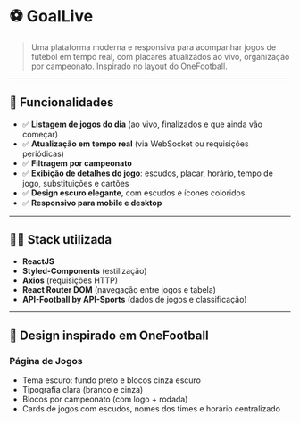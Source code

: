 # ⚽ GoalLive

> Uma plataforma moderna e responsiva para acompanhar jogos de futebol em tempo real, com placares atualizados ao vivo, organização por campeonato. Inspirado no layout do OneFootball.

---

## 🚀 Funcionalidades

- ✅ **Listagem de jogos do dia** (ao vivo, finalizados e que ainda vão começar)
- ✅ **Atualização em tempo real** (via WebSocket ou requisições periódicas)
- ✅ **Filtragem por campeonato**
- ✅ **Exibição de detalhes do jogo**: escudos, placar, horário, tempo de jogo, substituições e cartões
- ✅ **Design escuro elegante**, com escudos e ícones coloridos
- ✅ **Responsivo para mobile e desktop**

---

## 🧑‍💻 Stack utilizada

- **ReactJS**
- **Styled-Components** (estilização)
- **Axios** (requisições HTTP)
- **React Router DOM** (navegação entre jogos e tabela)
- **API-Football by API-Sports** (dados de jogos e classificação)

---

## 🎨 Design inspirado em OneFootball

### Página de Jogos
- Tema escuro: fundo preto e blocos cinza escuro
- Tipografia clara (branco e cinza)
- Blocos por campeonato (com logo + rodada)
- Cards de jogos com escudos, nomes dos times e horário centralizado
